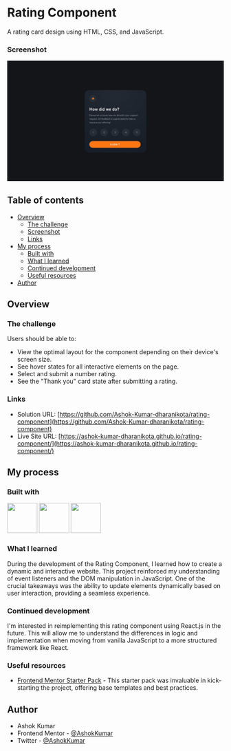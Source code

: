 # Rating Component

A rating card design using HTML, CSS, and JavaScript.

### Screenshot

![Rating Component Screenshot](./design/desktop-design.jpg)


## Table of contents

- [Overview](#overview)
  - [The challenge](#the-challenge)
  - [Screenshot](#screenshot)
  - [Links](#links)
- [My process](#my-process)
  - [Built with](#built-with)
  - [What I learned](#what-i-learned)
  - [Continued development](#continued-development)
  - [Useful resources](#useful-resources)
- [Author](#author)

## Overview

### The challenge

Users should be able to:

- View the optimal layout for the component depending on their device's screen size.
- See hover states for all interactive elements on the page.
- Select and submit a number rating.
- See the "Thank you" card state after submitting a rating.


### Links

- Solution URL: [https://github.com/Ashok-Kumar-dharanikota/rating-component](https://github.com/Ashok-Kumar-dharanikota/rating-component)
- Live Site URL: [https://ashok-kumar-dharanikota.github.io/rating-component/](https://ashok-kumar-dharanikota.github.io/rating-component/)

## My process

### Built with

<img src="https://cdn3d.iconscout.com/3d/free/thumb/free-html-5728485-4781249.png" width="70" height="70">
<img src="https://cdn3d.iconscout.com/3d/free/thumb/free-css3-4387639-3640300.png?f=webp" width="70" height="70">
<img src="https://static.vecteezy.com/system/resources/previews/012/697/298/original/3d-javascript-logo-design-free-png.png" width="70" height="70">

### What I learned

During the development of the Rating Component, I learned how to create a dynamic and interactive website. This project reinforced my understanding of event listeners and the DOM manipulation in JavaScript. One of the crucial takeaways was the ability to update elements dynamically based on user interaction, providing a seamless experience.

### Continued development

I'm interested in reimplementing this rating component using React.js in the future. This will allow me to understand the differences in logic and implementation when moving from vanilla JavaScript to a more structured framework like React.

### Useful resources

- [Frontend Mentor Starter Pack](https://www.frontendmentor.io/starter-pack) - This starter pack was invaluable in kick-starting the project, offering base templates and best practices.

## Author

- Ashok Kumar
- Frontend Mentor - [@AshokKumar](https://www.frontendmentor.io/profile/Ashok-Kumar-dharanikota)
- Twitter - [@AshokKumar](https://twitter.com/AshokKu76843348)
